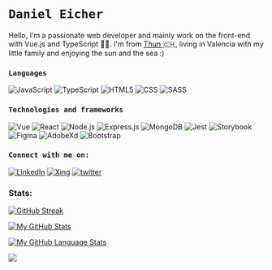 # `Daniel Eicher` 
Hello, I'm a passionate web developer and mainly work on the front-end with Vue.js and TypeScript :technologist:.
I'm from [Thun ](https://en.wikipedia.org/wiki/Thun):switzerland:, living in Valencia with my little family and enjoying the sun and the sea :)

### `Languages`
![JavaScript](https://img.shields.io/badge/-JavaScript-000?&logo=JavaScript)
![TypeScript](https://img.shields.io/badge/-TypeScript-000?&logo=TypeScript)
![HTML5](https://img.shields.io/badge/-HTML-000?logo=HTML5)
![CSS](https://img.shields.io/badge/-CSS3-000?logo=CSS3)
![SASS](https://img.shields.io/badge/-SASS-000?logo=SASS)


### `Technologies and frameworks`
![Vue](https://img.shields.io/badge/-Vue.js-000?&logo=Vue.js)
![React](https://img.shields.io/badge/-React-000?&logo=React)
![Node.js](https://img.shields.io/badge/-Node.js-000?&logo=node.js)
![Express.js](https://img.shields.io/badge/-Expressjs-000?logo=Express)
![MongoDB](https://img.shields.io/badge/-MongoDB-000?logo=MongoDB)
![Jest](https://img.shields.io/badge/-Jest-000?&logo=Jest)
![Storybook](https://img.shields.io/badge/-Storybook-000?logo=Storybook)
![Figma](https://img.shields.io/badge/-Figma-000?&logo=Figma)
![AdobeXd](https://img.shields.io/badge/-AdobeXd-000?&logo=AdobeXd)
![Bootstrap](https://img.shields.io/badge/-Bootstrap-000?logo=Bootstrap)

### ``Connect with me on:``
[![LinkedIn](https://img.shields.io/badge/-LinkedIn-000?&logo=linkedin)](https://www.linkedin.com/in/daniel-eicher/)
[![Xing](https://img.shields.io/badge/-Xing-000?&logo=xing)](https://www.xing.com/profile/Daniel_Eicher9/cv)
[![twitter](https://img.shields.io/badge/-twitter-000?&logo=twitter)](https://twitter.com/codingoak)

### Stats:
[![GitHub Streak](http://github-readme-streak-stats.herokuapp.com?user=codingoak&theme=tokyonight&date_format=M%20j%5B%2C%20Y%5D)](https://git.io/streak-stats)

[![My GitHub Stats](https://github-readme-stats.vercel.app/api/?username=codingoak&count_private=true&theme=tokyonight&showicons=true)]()

[![My GitHub Language Stats](https://github-readme-stats.vercel.app/api/top-langs/?username=codingoak&langs_count=5&theme=tokyonight)]()

![](https://komarev.com/ghpvc/?username=codingoak&color=blue)



